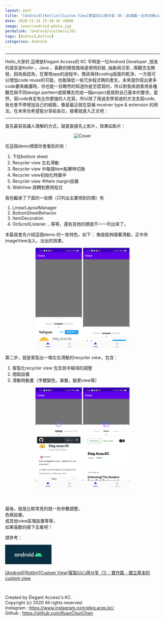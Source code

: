 ```yaml
---
layout: post
title: "[Android][Kotlin][Custom View]客製UI心得分享（0）：前導篇－左右切換view與動畫的下拉欄"
date: 2020-11-14 15:30:18 +0800
image: cover/android-photo.jpg
permalink: /android/custom/ui/01
tags: [Android,Kotlin]
categories: Android
---
```

---

Hello,大家好,這裡是Elegant Access的 KC
平時是一位Android Developer ,擅長的語言是Kotlin ，Java ，喜歡的開發風格是使用封裝 ,抽象與泛型…等觀念去開發，因為我認為，在實現app的過程中，應該保持coding版面的乾淨，一方面可以增加code reuse的可能，也能降低一些冗余程式碼的產生，未來當你寫出更多code要來維護時，你也能一目瞭然的知道你是怎麼寫的，所以對我來說善用各種觀念與不同design parttern或架構去完成一個project是我對自己基本的要求，當然，寫code肯定有比你更強的人在寫，所以除了用過去學習過的方法去寫code, 我也會不停增加自己的經驗，像是最近就在惡補 receiver type & extension 的用法，在未來也希望能分享給各位，接著就進入正文吧：

---


首先最容易讓人理解的方式，就是直接先上影片，效果如影片：

<div align="center">
  <img src="/images/kt-demo-custom/kt-demo-git01.gif" alt="Cover" width="30%"/>
</div>

<p> </p>
<p> </p>
在這個demo裡面你會看到的有：

<ol>
  <li>下拉bottom sheet</li>
  <li>Recycler view 左右滑動</li>
  <li>Recycler view 中每個Item點擊時切換</li>
  <li>Recycler view初始化時置中</li>
  <li>Recycler view 中Item margin設置</li>
  <li>WebView 跳轉到應用程式</li>
</ol>


我也繼承了下面的一些類（只列出主要用到的類）有

<ol>
  <li>LinearLayoutManager</li>
  <li>BottomSheetBehavior</li>
  <li>ItemDecoration</li>
  <li>OnScrollListener …等等，還有其他的類就不一一列出來了。</li>
</ol>



本篇我會先介紹這個demo 的一些特色，如下：
像是能夠隨著滑動，正中央imageView淡入，淡出的效果。

<div align="center">
  <img src="/images/kt-demo-custom/kt-demo-jpg01.jpeg" alt="Cover" width="30%" >
  <img src="/images/kt-demo-custom/kt-demo-jpg02.jpeg" alt="Cover" width="30%" >
</div>


第二步，就是客製出一條左右滑動的recycler view，包含：
<ol>
  <li>客製化recycler view 包含其中細項的調整</li>
  <li>間距設置</li>
  <li>滑動時動畫（字體變色，漸層，變更view等）</li>

</ol>

<div align="center">
  <img src="/images/kt-demo-custom/kt-demo-jpg03.jpeg" alt="Cover" width="30%" >
  <img src="/images/kt-demo-custom/kt-demo-jpg04.jpeg" alt="Cover" width="30%" >
</div>

<br>
<br>
<br>
最後，就是比較常見的就一些參數調整，<br>
色碼設置，<br>
或其他view區塊設置等等，<br>
如果喜歡的接下去看吧！<br>

請參考：

<div align="start">
  <a href="{{site.baseurl}}/2020/11/20/android-kotlin-custom-view-02/">
    <img src="/images/cover/android-photo.jpg" alt="Cover" width="30%" >
  </a>

  <a href="{{site.baseurl}}/2020/11/20/android-kotlin-custom-view-02/">[Android][Kotlin][Custom View]客製UI心得分享（1）：實作篇 - 建立基本的custom view</a>
</div>

<br>

Created by Elegant Access's KC.<br>
Copyright (c) 2020 All rights reserved.<br>
Instagram  : https://www.instagram.com/eleg.aces.kc/<br>
Github : https://github.com/KuanChunChen<br>
